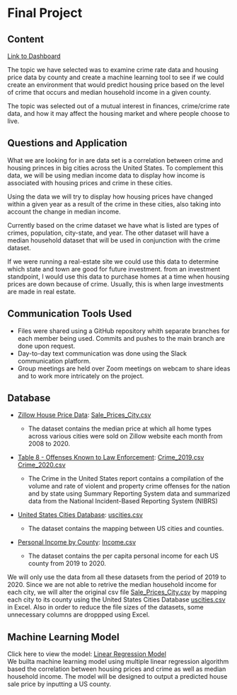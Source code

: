 # Final Project

## Content
[Link to Dashboard](https://public.tableau.com/app/profile/harry4301/viz/FinalProject_16472206107840/Dashboard1?publish=yes)

The topic we have selected was to examine crime rate data and housing price data by county and create a machine learning tool to see if we could create an environment that would predict housing price based on the level of crime that occurs and median household income in a given county.

The topic was selected out of a mutual interest in finances, crime/crime rate data, and how it may affect the housing market and where people choose to live.

## Questions and Application

What we are looking for in are data set is a correlation between crime and housing princes in big cities across the United States. To complement this data, we will be using median income data to display how income is associated with housing prices and crime in these cities.

Using the data we will try to display how housing prices have changed within a given year as a result of the crime in these cities, also taking into account the change in median income.

Currently based on the crime dataset we have what is listed are types of crimes, population, city-state, and year.
The other dataset will have a median household dataset that will be used in conjunction with the crime dataset.

If we were running a real-estate site we could use this data to determine which state and town are good for future investment.
 from an investment standpoint, I would use this data to purchase homes at a time when housing prices are down because of crime. Usually, this is when large investments are made in real estate. 


## Communication Tools Used

* Files were shared using a GitHub repository whith separate branches for each member being used. Commits and pushes to the main branch are done upon request.
* Day-to-day text communication was done using the Slack communication platform.
* Group meetings are held over Zoom meetings on webcam to share ideas and to work more intricately on the project.


## Database

* [Zillow House Price Data](https://www.kaggle.com/paultimothymooney/zillow-house-price-data): [Sale_Prices_City.csv](https://github.com/HarryWightJr/final_project/blob/main/Resources/Sale_Prices_City.csv)
  * The dataset contains the median price at which all home types across various cities were sold on Zillow website each month from 2008 to 2020. 

* [Table 8 - Offenses Known to Law Enforcement](https://ucr.fbi.gov/crime-in-the-u.s): [Crime_2019.csv](https://github.com/HarryWightJr/final_project/blob/main/Resources/Crime_2019.csv) [Crime_2020.csv](https://github.com/HarryWightJr/final_project/blob/main/Resources/Crime_2020.csv) 
  * The Crime in the United States report contains a compilation of the volume and rate of violent and property crime offenses for the nation and by state using Summary Reporting System data and summarized data from the National Incident-Based Reporting System (NIBRS) 

* [United States Cities Database](https://simplemaps.com/data/us-cities): [uscities.csv](https://github.com/HarryWightJr/final_project/blob/main/Resources/uscities.csv)
  * The dataset contains the mapping between US cities and counties.

* [Personal Income by County](https://www.bea.gov/news/2021/personal-income-county-and-metropolitan-area-2020): [Income.csv](https://github.com/HarryWightJr/final_project/blob/main/Resources/Income.csv) 
  * The dataset contains the per capita personal income for each US county from 2019 to 2020.

We will only use the data from all these datasets from the period of 2019 to 2020. Since we are not able to retrive the median household income for each city, we will alter the original csv file [Sale_Prices_City.csv](https://github.com/HarryWightJr/final_project/blob/main/Resources/Sale_Prices_City.csv) by mapping each city to its county using the United States Cities Database [uscities.csv](https://github.com/HarryWightJr/final_project/blob/main/Resources/uscities.csv) in Excel. Also in order to reduce the file sizes of the datasets, some unnecessary columns are droppped using Excel.



## Machine Learning Model
Click here to view the model: [Linear Regression Model](https://github.com/HarryWightJr/final_project/blob/main/linear_regression_local.ipynb)
<br>
We builta machine learning model using multiple linear regression algorithm based the correlation between housing prices and crime as well as median household income. The model will be designed to output a predicted house sale price by inputting a US county.

